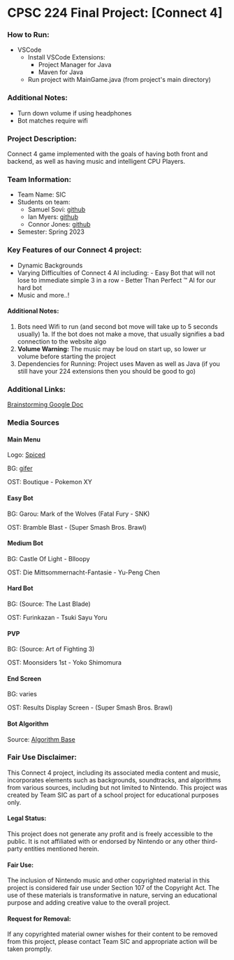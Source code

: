 # CPSC 224 Final Project: [Connect 4]

### How to Run:
- VSCode
  - Install VSCode Extensions:
    - Project Manager for Java
    - Maven for Java
  - Run project with MainGame.java (from project's main directory)

### Additional Notes:
- Turn down volume if using headphones
- Bot matches require wifi

### Project Description:
Connect 4 game implemented with the goals of having both front and backend, as well as having music and intelligent CPU Players.

### Team Information:

- Team Name: SIC
- Students on team:
  - Samuel Sovi: [github](https://github.com/samps7)
  - Ian Myers: [github](https://github.com/imyers236)
  - Connor Jones: [github](https://github.com/Aldriik0)
- Semester: Spring 2023

### Key Features of our Connect 4 project:
- Dynamic Backgrounds
- Varying Difficulties of Connect 4 AI including:
      - Easy Bot that will not lose to immediate simple 3 in a row 
      - Better Than Perfect :tm:  AI for our hard bot
- Music
and more..!

#### Additional Notes:
1. Bots need Wifi to run (and second bot move will take up to 5 seconds usually)
    1a. If the bot does not make a move, that usually signifies a bad connection to the website algo
2. **Volume Warning:** The music may be loud on start up, so lower ur volume before starting the project
3. Dependencies for Running: Project uses Maven as well as Java 
    (if you still have your 224 extensions then you should be good to go)


### Additional Links:
[Brainstorming Google Doc](https://docs.google.com/document/d/19ZvKSF1ZGHA5aLDBdh-LnNyBYw2V33tKHoeipztha50/edit?usp=sharing)

### Media Sources

#### Main Menu

Logo: [Spiced](https://connect-4-game.vercel.app/)

BG: [gifer](https://gifer.com/en/TphJ)

OST: Boutique - Pokemon XY


#### Easy Bot

BG: Garou: Mark of the Wolves (Fatal Fury - SNK)

OST: Bramble Blast - (Super Smash Bros. Brawl)


#### Medium Bot

BG: Castle Of Light - Blloopy

OST: Die Mittsommernacht-Fantasie - Yu-Peng Chen


#### Hard Bot

BG: (Source: The Last Blade)

OST: Furinkazan - Tsuki Sayu Yoru


#### PVP

BG: (Source: Art of Fighting 3)

OST: Moonsiders 1st - Yoko Shimomura


#### End Screen

BG: varies

OST: Results Display Screen - (Super Smash Bros. Brawl)

#### Bot Algorithm

Source: [Algorithm Base](https://connect4.gamesolver.org/)


### Fair Use Disclaimer:
This Connect 4 project, including its associated media content and music, incorporates elements such as backgrounds, soundtracks, and algorithms from various sources, including but not limited to Nintendo. This project was created by Team SIC as part of a school project for educational purposes only.

#### Legal Status:
This project does not generate any profit and is freely accessible to the public. It is not affiliated with or endorsed by Nintendo or any other third-party entities mentioned herein.

#### Fair Use:
The inclusion of Nintendo music and other copyrighted material in this project is considered fair use under Section 107 of the Copyright Act. The use of these materials is transformative in nature, serving an educational purpose and adding creative value to the overall project.

#### Request for Removal:
If any copyrighted material owner wishes for their content to be removed from this project, please contact Team SIC and appropriate action will be taken promptly.
